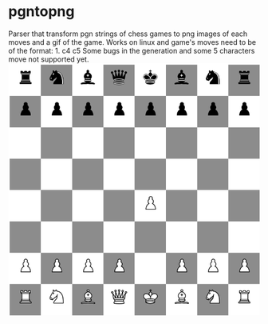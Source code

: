 # pgntopng

Parser that transform pgn strings of chess games to png images of each moves and a gif of the game.
Works on linux and game's moves need to be of the format: 1. c4 c5
Some bugs in the generation and some 5 characters move not supported yet.
![Game](/image/animation.gif)
